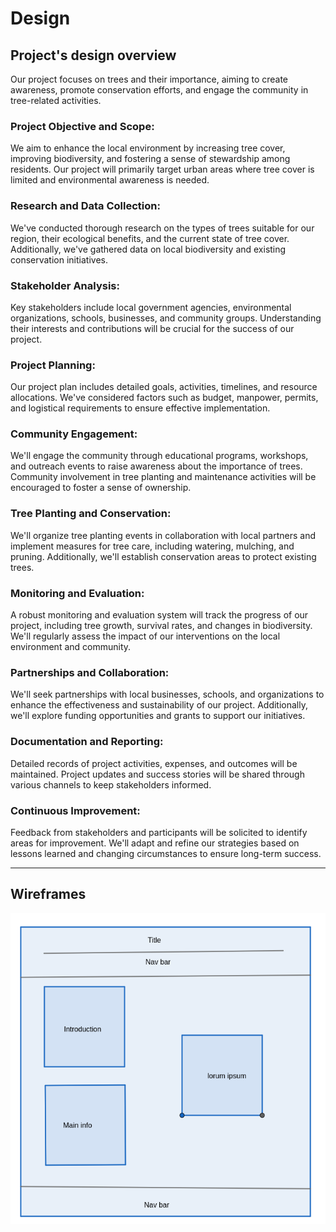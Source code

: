 
# Design

## Project's design overview

Our project focuses on trees and their importance, aiming to create awareness,
promote conservation efforts, and engage the community in tree-related
activities.

### Project Objective and Scope:

We aim to enhance the local environment by increasing tree cover, improving
biodiversity, and fostering a sense of stewardship among residents. Our project
will primarily target urban areas where tree cover is limited and environmental
awareness is needed.

### Research and Data Collection:

We've conducted thorough research on the types of trees suitable for our region,
their ecological benefits, and the current state of tree cover. Additionally,
we've gathered data on local biodiversity and existing conservation initiatives.

### Stakeholder Analysis:

Key stakeholders include local government agencies, environmental organizations,
schools, businesses, and community groups. Understanding their interests and
contributions will be crucial for the success of our project.

### Project Planning:

Our project plan includes detailed goals, activities, timelines, and resource
allocations. We've considered factors such as budget, manpower, permits, and
logistical requirements to ensure effective implementation.

### Community Engagement:

We'll engage the community through educational programs, workshops, and outreach
events to raise awareness about the importance of trees. Community involvement
in tree planting and maintenance activities will be encouraged to foster a sense
of ownership.

### Tree Planting and Conservation:

We'll organize tree planting events in collaboration with local partners and
implement measures for tree care, including watering, mulching, and pruning.
Additionally, we'll establish conservation areas to protect existing trees.

### Monitoring and Evaluation:

A robust monitoring and evaluation system will track the progress of our
project, including tree growth, survival rates, and changes in biodiversity.
We'll regularly assess the impact of our interventions on the local environment
and community.

### Partnerships and Collaboration:

We'll seek partnerships with local businesses, schools, and organizations to
enhance the effectiveness and sustainability of our project. Additionally, we'll
explore funding opportunities and grants to support our initiatives.

### Documentation and Reporting:

Detailed records of project activities, expenses, and outcomes will be
maintained. Project updates and success stories will be shared through various
channels to keep stakeholders informed.

### Continuous Improvement:

Feedback from stakeholders and participants will be solicited to identify areas
for improvement. We'll adapt and refine our strategies based on lessons learned
and changing circumstances to ensure long-term success.

---

## Wireframes


![design](des.jpg)